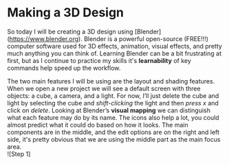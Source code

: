 # Making a 3D Design 
So today I will be creating a 3D design using [Blender] (https://www.blender.org). Blender is a powerful open-source (FREE!!!) computer software used for 3D effects, animation, visual effects, and pretty much anything you can think of. Learning Blender can be a bit frustrating at first, but as I continue to practice my skills it's **learnability** of key commands help speed up the workflow.

The two main features I will be using are the layout and shading features. When we open a new project we will see a default screen with three objects: a cube, a camera, and a light. For now, I’ll just delete the cube and light by selecting the cube and *shift-clicking* the light and then *press x* and click on *delete*. Looking at Blender’s **visual mapping** we can distinguish what each feature may do by its name. The icons also help a lot, you could almost predict what it could do based on how it looks. The main components are in the middle, and the edit options are on the right and left side, it's pretty obvious that we are using the middle part as the main focus area.  
![Step 1] 

